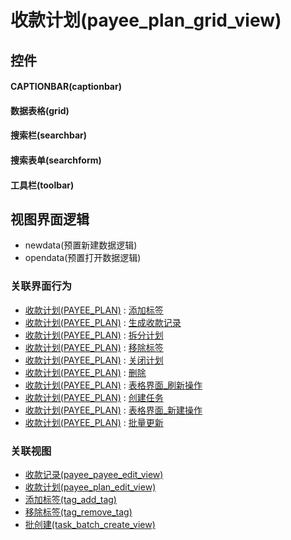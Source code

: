 # 收款计划(payee_plan_grid_view)  <!-- {docsify-ignore-all} -->



## 控件
#### CAPTIONBAR(captionbar)
#### 数据表格(grid)
#### 搜索栏(searchbar)
#### 搜索表单(searchform)
#### 工具栏(toolbar)

## 视图界面逻辑
  * newdata(预置新建数据逻辑)
  * opendata(预置打开数据逻辑)


### 关联界面行为
  * [收款计划(PAYEE_PLAN)](module/crm/payee_plan) : [添加标签](module/crm/payee_plan#界面行为)
  * [收款计划(PAYEE_PLAN)](module/crm/payee_plan) : [生成收款记录](module/crm/payee_plan#界面行为)
  * [收款计划(PAYEE_PLAN)](module/crm/payee_plan) : [拆分计划](module/crm/payee_plan#界面行为)
  * [收款计划(PAYEE_PLAN)](module/crm/payee_plan) : [移除标签](module/crm/payee_plan#界面行为)
  * [收款计划(PAYEE_PLAN)](module/crm/payee_plan) : [关闭计划](module/crm/payee_plan#界面行为)
  * [收款计划(PAYEE_PLAN)](module/crm/payee_plan) : [删除](module/crm/payee_plan#界面行为)
  * [收款计划(PAYEE_PLAN)](module/crm/payee_plan) : [表格界面_刷新操作](module/crm/payee_plan#界面行为)
  * [收款计划(PAYEE_PLAN)](module/crm/payee_plan) : [创建任务](module/crm/payee_plan#界面行为)
  * [收款计划(PAYEE_PLAN)](module/crm/payee_plan) : [表格界面_新建操作](module/crm/payee_plan#界面行为)
  * [收款计划(PAYEE_PLAN)](module/crm/payee_plan) : [批量更新](module/crm/payee_plan#界面行为)

### 关联视图
  * [收款记录(payee_payee_edit_view)](app/view/payee_payee_edit_view)
  * [收款计划(payee_plan_edit_view)](app/view/payee_plan_edit_view)
  * [添加标签(tag_add_tag)](app/view/tag_add_tag)
  * [移除标签(tag_remove_tag)](app/view/tag_remove_tag)
  * [批创建(task_batch_create_view)](app/view/task_batch_create_view)

<script>
 const { createApp } = Vue
  createApp({
    data() {
      return {

      }
    }
  }).use(ElementPlus).mount('#app')
</script>
